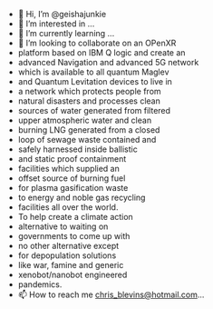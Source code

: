 - 👋 Hi, I’m @geishajunkie
- 👀 I’m interested in ...
- 🌱 I’m currently learning ...
- 💞️ I’m looking to collaborate on an OPenXR 
- platform based on IBM Q logic and create an
- advanced Navigation and advanced 5G network
- which is available to all quantum Maglev 
- and Quantum Levitation devices to live in
- a network which protects people from
- natural disasters and processes clean
- sources of water generated from filtered
- upper atmospheric water and clean
- burning LNG generated from a closed
- loop of sewage waste contained and
- safely harnessed inside ballistic 
- and static proof containment
- facilities which supplied an
- offset source of burning fuel
- for plasma gasification waste 
- to energy and noble gas recycling
- facilities all over the world.
- To help create a climate action
- alternative to waiting on
- governments to come up with
- no other alternative except
- for depopulation solutions
- like war, famine and generic
- xenobot/nanobot engineered
- pandemics.
- 📫 How to reach me chris_blevins@hotmail.com...

<!---
geishajunkie/geishajunkie is a ✨ special ✨ repository because its `README.md` (this file) appears on your GitHub profile.
You can click the Preview link to take a look at your changes.
--->
